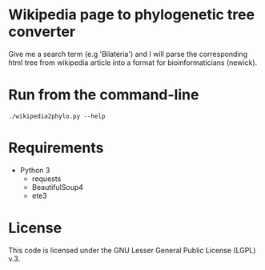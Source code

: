 Wikipedia page to phylogenetic tree converter
=============================================

Give me a search term (e.g 'Bilateria') and I will parse the corresponding html
tree from wikipedia article into a format for bioinformaticians (newick).


# Run from the command-line

    ./wikipedia2phylo.py --help

# Requirements

- Python 3
    - requests
    - BeautifulSoup4
    - ete3

# License

This code is licensed under the GNU Lesser General Public License (LGPL) v.3.
